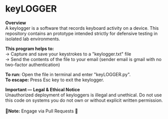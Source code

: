 # keyLOGGER 
**Overview**  
A keylogger is a software that records keyboard activity on a device. This repository contains an prototype intended strictly for defensive testing in isolated lab environments.

**This program helps to:** <br>
-> Capture and save your keystrokes to a "keylogger.txt" file <br>
-> Send the contents of the file to your email (sender email is gmail with no two-factor authentication)

**To run:** Open the file in terminal and enter "keyLOGGER.py". <br>
**To escape:** Press Esc key to exit the keylogger.

**Important — Legal & Ethical Notice**  
Unauthorized deployment of keyloggers is illegal and unethical. Do not use this code on systems you do not own or without explicit written permission. <br>
<br>
**🧾Note:** Engage via Pull Requests 🔄
